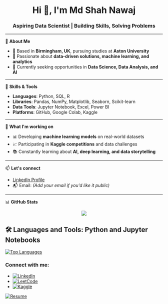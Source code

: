 <h1 align="center">Hi 👋, I'm Md Shah Nawaj</h1>
<h3 align="center">Aspiring Data Scientist | Building Skills, Solving Problems</h3>

---


🎯 **About Me**

- 📍 Based in **Birmingham, UK**, pursuing studies at **Aston University**
- 🧠 Passionate about **data-driven solutions, machine learning, and analytics**
- 🔎 Currently seeking opportunities in **Data Science, Data Analysis, and AI**

---

🧰 **Skills & Tools**

- **Languages**: Python, SQL, R  
- **Libraries**: Pandas, NumPy, Matplotlib, Seaborn, Scikit-learn  
- **Data Tools**: Jupyter Notebook, Excel, Power BI  
- **Platforms**: GitHub, Google Colab, Kaggle

---

💼 **What I'm working on**

- 📊 Developing **machine learning models** on real-world datasets
- 📈 Participating in **Kaggle competitions** and data challenges
- 📚 Constantly learning about **AI, deep learning, and data storytelling**

---

📫 **Let's connect**

- [LinkedIn Profile](https://www.linkedin.com/in/md-shah-nawaj-017a282b3/)
- 📬 Email: *(Add your email if you'd like it public)*

---

📊 **GitHub Stats**

<p align="center">
  <img src="https://github-readme-stats.vercel.app/api?username=Md-ShahNawaj&show_icons=true&theme=tokyonight" />
</p>

## 🛠️ Languages and Tools: Python and Jupyter Notebooks

<a href="https://github.com/yourusername">
  <img align="center" src="https://github-readme-stats.vercel.app/api/top-langs/?username=yourusername&layout=compact&theme=tokyonight&hide=Batchfile&langs_count=10" alt="Top Languages" />
</a>

### Connect with me:

- [![LinkedIn](https://img.shields.io/badge/LinkedIn-0077B5?style=for-the-badge&logo=linkedin&logoColor=white)](https://www.linkedin.com/in/md-shah-nawaj-017a282b3/)
- [![LeetCode](https://img.shields.io/badge/LeetCode-FCC419?style=for-the-badge&logo=leetcode&logoColor=black)](https://leetcode.com/u/Dd8DiZzgtP/)
- [![Kaggle](https://img.shields.io/badge/Kaggle-20BEFF?style=for-the-badge&logo=kaggle&logoColor=white)](https://www.kaggle.com/shahnawaj9)

[![Resume](https://img.shields.io/badge/Resume-View-orange?style=for-the-badge)]()
